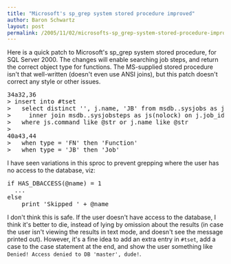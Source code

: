 ```yaml
---
title: "Microsoft's sp_grep system stored procedure improved"
author: Baron Schwartz
layout: post
permalink: /2005/11/02/microsofts-sp_grep-system-stored-procedure-improved/
---
```

Here is a quick patch to Microsoft's sp_grep system stored procedure, for SQL Server 2000. The changes will enable searching job steps, and return the correct object type for functions. The MS-supplied stored procedure isn't that well-written (doesn't even use ANSI joins), but this patch doesn't correct any style or other issues.

<pre>34a32,36
&gt; insert into #tset
&gt;   select distinct '', j.name, 'JB' from msdb..sysjobs as j(nolock)
&gt;     inner join msdb..sysjobsteps as js(nolock) on j.job_id = js.job_id
&gt;   where js.command like @str or j.name like @str
&gt; 
40a43,44
&gt;   when type = 'FN' then 'Function'
&gt;   when type = 'JB' then 'Job'</pre>

I have seen variations in this sproc to prevent grepping where the user has no access to the database, viz:

<pre>if HAS_DBACCESS(@name) = 1
  ...
else
    print 'Skipped ' + @name</pre>

I don't think this is safe. If the user doesn't have access to the database, I think it's better to die, instead of lying by omission about the results (in case the user isn't viewing the results in text mode, and doesn't see the message printed out). However, it's a fine idea to add an extra entry in `#tset`, add a case to the case statement at the end, and show the user something like `Denied! Access denied to DB 'master', dude!`.
